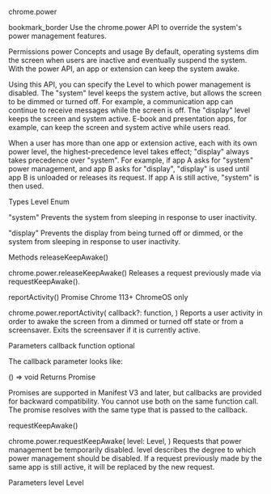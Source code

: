 chrome.power 

bookmark_border
Use the chrome.power API to override the system's power management features.

Permissions
power
Concepts and usage
By default, operating systems dim the screen when users are inactive and eventually suspend the system. With the power API, an app or extension can keep the system awake.

Using this API, you can specify the Level to which power management is disabled. The "system" level keeps the system active, but allows the screen to be dimmed or turned off. For example, a communication app can continue to receive messages while the screen is off. The "display" level keeps the screen and system active. E-book and presentation apps, for example, can keep the screen and system active while users read.

When a user has more than one app or extension active, each with its own power level, the highest-precedence level takes effect; "display" always takes precedence over "system". For example, if app A asks for "system" power management, and app B asks for "display", "display" is used until app B is unloaded or releases its request. If app A is still active, "system" is then used.

Types
Level
Enum

"system"
Prevents the system from sleeping in response to user inactivity.

"display"
Prevents the display from being turned off or dimmed, or the system from sleeping in response to user inactivity.

Methods
releaseKeepAwake()

chrome.power.releaseKeepAwake()
Releases a request previously made via requestKeepAwake().

reportActivity()
Promise Chrome 113+ ChromeOS only

chrome.power.reportActivity(
  callback?: function,
)
Reports a user activity in order to awake the screen from a dimmed or turned off state or from a screensaver. Exits the screensaver if it is currently active.

Parameters
callback
function optional

The callback parameter looks like:


() => void
Returns
Promise<void>

Promises are supported in Manifest V3 and later, but callbacks are provided for backward compatibility. You cannot use both on the same function call. The promise resolves with the same type that is passed to the callback.

requestKeepAwake()

chrome.power.requestKeepAwake(
  level: Level,
)
Requests that power management be temporarily disabled. level describes the degree to which power management should be disabled. If a request previously made by the same app is still active, it will be replaced by the new request.

Parameters
level
Level